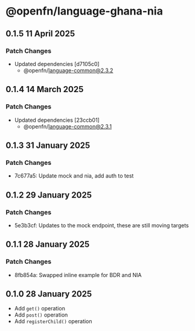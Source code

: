 # @openfn/language-ghana-nia

## 0.1.5 11 April 2025

### Patch Changes

* Updated dependencies \[d7105c0]
  * @openfn/language-common@2.3.2

## 0.1.4 14 March 2025

### Patch Changes

* Updated dependencies \[23ccb01]
  * @openfn/language-common@2.3.1

## 0.1.3 31 January 2025

### Patch Changes

* 7c677a5: Update mock and nia, add auth to test

## 0.1.2 29 January 2025

### Patch Changes

* 5e3b3cf: Updates to the mock endpoint, these are still moving targets

## 0.1.1 28 January 2025

### Patch Changes

* 8fb854a: Swapped inline example for BDR and NIA

## 0.1.0 28 January 2025

* Add `get()` operation
* Add `post()` operation
* Add `registerChild()` operation
